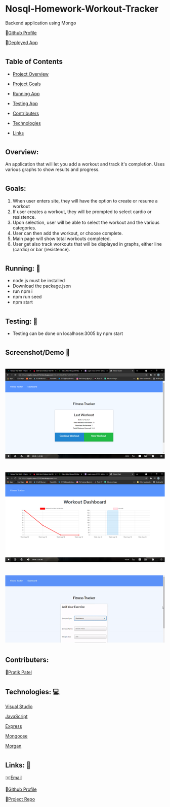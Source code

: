 # Nosql-Homework-Workout-Tracker

Backend application using Mongo

👨[Github Profile](https://github.com/PratikPatel-Code/)

🏃[Deployed App](https://cryptic-mesa-22152.herokuapp.com/?id=611c8bd874e71e0016f17958)

#

## Table of Contents

- [Project Overview](#Overview)

- [Project Goals](#Goals)

- [Running App](#Running)

- [Testing App](#Testing)

- [Contributers](#Contributers)

- [Technologies](#Technologies)

- [Links](#Links)

#

## Overview:

An application that will let you add a workout and track it's completion. Uses various graphs to show results and progress.

#

## Goals:

1. When user enters site, they will have the option to create or resume a workout
2. If user creates a workout, they will be prompted to select cardio or resistence.
3. Upon selection, user will be able to select the workout and the various categories.
4. User can then add the workout, or choose complete.
5. Main page will show total workouts completed.
6. User get also track workouts that will be displayed in graphs, either line (cardio) or bar (resistence).

#

## Running: 🏃

- node.js must be installed
- Download the package.json
- run npm i
- npm run seed
- npm start

#

## Testing: 🔬

- Testing can be done on localhose:3005 by npm start

#

## Screenshot/Demo 📸

#

![screenshot](public/images/Screenshot2.png)

#

![dashboard](public/images/Screenshot1.png)

#

![demo](public/images/fitnesstracker.gif)

#

#

## Contributers:

👨[Pratik Patel](https://github.com/PratikPatel-Code/)

#

## Technologies: 💻

[Visual Studio](https://visualstudio.microsoft.com/)

[JavaScript](https://www.javascript.com/)

[Express](https://www.npmjs.com/package/express)

[Mongoose](https://www.npmjs.com/package/mongoose)

[Morgan](https://www.npmjs.com/package/morgan)

#

## Links: 🔗

✉️[Email](pratikpatel_85@yahoo.com)

👨[Github Profile](https://github.com/PratikPatel-Code/)

📁[Project Repo](https://github.com/PratikPatel-Code/Nosql-Homework-Workout-Tracker)
